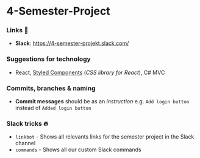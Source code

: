 # 4-Semester-Project

### Links :link:
- __Slack__: https://4-semester-projekt.slack.com/

### Suggestions for technology
- React, [Styled Components](https://styled-components.com/) (_CSS library for React_), C# MVC

### Commits, branches & naming
- __Commit messages__ should be as an _instruction_ e.g. `Add login button` instead of `Added login button`

### Slack tricks :fire:
- `linkbot` - Shows all relevants links for the semester project in the Slack channel
- `commands` - Shows all our custom Slack commands
